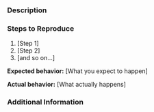 <!--

Have you read the Code of Conduct? By filing an Issue, you are expected to comply with it.

Want to ask a question? Looking for support? Our Discord is the best place to get support: https://atl.pw/discord

Also please make sure to check for an existing issue: https://github.com/issues?q=is%3Aissue+org%3Aatlauncher

-->

### Description

<!-- Give us a description about the issue. The more information you include the better -->

### Steps to Reproduce

1. [Step 1]
2. [Step 2]
3. [and so on...]

**Expected behavior:** [What you expect to happen]

**Actual behavior:** [What actually happens]

### Additional Information

<!-- Enter any additional information you think would be useful -->
